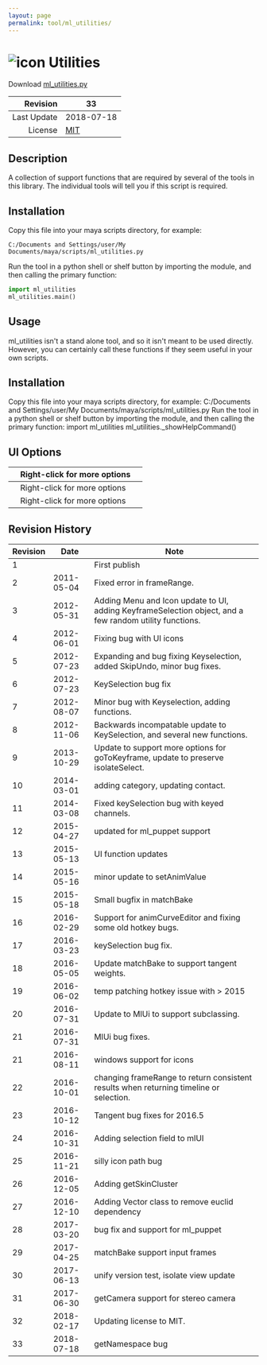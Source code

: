 ```yaml
---
layout: page
permalink: tool/ml_utilities/
---
```


# ![icon](https://raw.githubusercontent.com/morganloomis/ml_tools/master/icons//ml_utilities.png) Utilities
Download [ml_utilities.py](https://raw.githubusercontent.com/morganloomis/ml_tools/master/scripts/ml_utilities.py)

| Revision | 33 |
|---:|---|
| Last Update | 2018-07-18 |
| License | [MIT](https://opensource.org/licenses/MIT) |

## Description

 A collection of support functions that are required by several of the tools in this library. The individual tools will tell you if this script is required. 

## Installation

Copy this file into your maya scripts directory, for example:

`C:/Documents and Settings/user/My Documents/maya/scripts/ml_utilities.py`

Run the tool in a python shell or shelf button by importing the module, 
and then calling the primary function:

```python
import ml_utilities
ml_utilities.main()
```

## Usage

 ml_utilities isn't a stand alone tool, and so it isn't meant to be used directly. However, you can certainly call these functions if they seem useful in your own scripts. 

## Installation

 Copy this file into your maya scripts directory, for example: C:/Documents and Settings/user/My Documents/maya/scripts/ml_utilities.py Run the tool in a python shell or shelf button by importing the module, and then calling the primary function: import ml_utilities ml_utilities._showHelpCommand() 

## UI Options


| |Right-click for more options||
|---|---|---|
| |Right-click for more options||
| |Right-click for more options||

## Revision History

| Revision | Date | Note|
|---|---|---|
|1||First publish|
|2|2011-05-04|Fixed error in frameRange.|
|3|2012-05-31|Adding Menu and Icon update to UI, adding KeyframeSelection object, and a few random utility functions.|
|4|2012-06-01|Fixing bug with UI icons|
|5|2012-07-23|Expanding and bug fixing Keyselection, added SkipUndo, minor bug fixes.|
|6|2012-07-23|KeySelection bug fix|
|7|2012-08-07|Minor bug with Keyselection, adding functions.|
|8|2012-11-06|Backwards incompatable update to KeySelection, and several new functions.|
|9|2013-10-29|Update to support more options for goToKeyframe, update to preserve isolateSelect.|
|10|2014-03-01|adding category, updating contact.|
|11|2014-03-08|Fixed keySelection bug with keyed channels.|
|12|2015-04-27|updated for ml_puppet support|
|13|2015-05-13|UI function updates|
|14|2015-05-16|minor update to setAnimValue|
|15|2015-05-18|Small bugfix in matchBake|
|16|2016-02-29|Support for animCurveEditor and fixing some old hotkey bugs.|
|17|2016-03-23|keySelection bug fix.|
|18|2016-05-05|Update matchBake to support tangent weights.|
|19|2016-06-02|temp patching hotkey issue with > 2015|
|20|2016-07-31|Update to MlUi to support subclassing.|
|21|2016-07-31|MlUi bug fixes.|
|21|2016-08-11|windows support for icons|
|22|2016-10-01|changing frameRange to return consistent results when returning timeline or selection.|
|23|2016-10-12|Tangent bug fixes for 2016.5|
|24|2016-10-31|Adding selection field to mlUI|
|25|2016-11-21|silly icon path bug|
|26|2016-12-05|Adding getSkinCluster|
|27|2016-12-10|Adding Vector class to remove euclid dependency|
|28|2017-03-20|bug fix and support for ml_puppet|
|29|2017-04-25|matchBake support input frames|
|30|2017-06-13|unify version test, isolate view update|
|31|2017-06-30|getCamera support for stereo camera|
|32|2018-02-17|Updating license to MIT.|
|33|2018-07-18|getNamespace bug|
